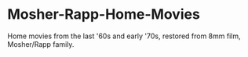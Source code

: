 # Mosher-Rapp-Home-Movies
Home movies from the last '60s and early '70s, restored from 8mm film, Mosher/Rapp family.

